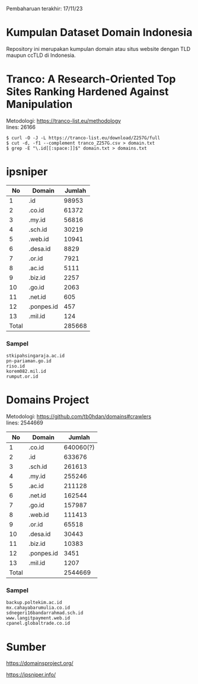 Pembaharuan terakhir: 17/11/23


# Kumpulan Dataset Domain Indonesia
Repository ini merupakan kumpulan domain atau situs website dengan TLD maupun ccTLD di Indonesia.

# Tranco: A Research-Oriented Top Sites Ranking Hardened Against Manipulation
Metodologi: https://tranco-list.eu/methodology  
lines: 26166
```
$ curl -O -J -L https://tranco-list.eu/download/Z257G/full 
$ cut -d, -f1 --complement tranco_Z257G.csv > domain.txt
$ grep -E "\.id[[:space:]]$" domain.txt > domains.txt

```

# ipsniper
| No | Domain | Jumlah |
|----|-------------|-------------------|
| 1  | .id         | 98953             |
| 2  | .co.id      | 61372             |
| 3  | .my.id      | 56816             |
| 4  | .sch.id     | 30219             |
| 5  | .web.id     | 10941             |
| 6  | .desa.id    | 8829              |
| 7  | .or.id      | 7921              |
| 8  | .ac.id      | 5111              |
| 9  | .biz.id     | 2257              |
| 10 | .go.id      | 2063              |
| 11 | .net.id     | 605               |
| 12 | .ponpes.id  | 457               |
| 13 | .mil.id     | 124               |
|  Total  |        | 285668            |


### Sampel
```
stkipahsingaraja.ac.id
pn-pariaman.go.id
riso.id
korem082.mil.id
rumput.or.id
```

# Domains Project
Metodologi: https://github.com/tb0hdan/domains#crawlers  
lines: 2544669


| No | Domain | Jumlah |
|----|-------------|-------------------|
| 1  | .co.id      | 640060(?)            |
| 2  | .id         | 633676            |
| 3  | .sch.id     | 261613            |
| 4  | .my.id      | 255246            |
| 5  | .ac.id      | 211128            |
| 6  | .net.id     | 162544            |
| 7  | .go.id      | 157987            |
| 8  | .web.id     | 111413            |
| 9  | .or.id      | 65518             |
| 10 | .desa.id    | 30443             |
| 11 | .biz.id     | 10383             |
| 12 | .ponpes.id  | 3451              |
| 13 | .mil.id     | 1207              |
|   Total |        | 2544669           |


### Sampel
```
backup.poltekim.ac.id
mx.cahayabarumulia.co.id
sdnegeri16bandarrahmad.sch.id
www.langitpayment.web.id
cpanel.globaltrade.co.id
```

# Sumber
https://domainsproject.org/

https://ipsniper.info/